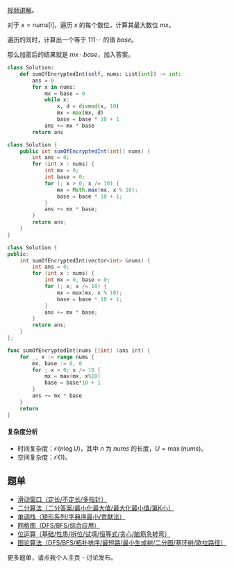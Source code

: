 [视频讲解](https://www.bilibili.com/video/BV11x421r7q5/)。

对于 $x=\textit{nums}[i]$，遍历 $x$ 的每个数位，计算其最大数位 $\textit{mx}$。

遍历的同时，计算出一个等于 $111\cdots$ 的值 $\textit{base}$。

那么加密后的结果就是 $\textit{mx}\cdot \textit{base}$，加入答案。

```py [sol-Python3]
class Solution:
    def sumOfEncryptedInt(self, nums: List[int]) -> int:
        ans = 0
        for x in nums:
            mx = base = 0
            while x:
                x, d = divmod(x, 10)
                mx = max(mx, d)
                base = base * 10 + 1
            ans += mx * base
        return ans
```

```java [sol-Java]
class Solution {
    public int sumOfEncryptedInt(int[] nums) {
        int ans = 0;
        for (int x : nums) {
            int mx = 0;
            int base = 0;
            for (; x > 0; x /= 10) {
                mx = Math.max(mx, x % 10);
                base = base * 10 + 1;
            }
            ans += mx * base;
        }
        return ans;
    }
}
```

```cpp [sol-C++]
class Solution {
public:
    int sumOfEncryptedInt(vector<int> &nums) {
        int ans = 0;
        for (int x : nums) {
            int mx = 0, base = 0;
            for (; x; x /= 10) {
                mx = max(mx, x % 10);
                base = base * 10 + 1;
            }
            ans += mx * base;
        }
        return ans;
    }
};
```

```go [sol-Go]
func sumOfEncryptedInt(nums []int) (ans int) {
	for _, x := range nums {
		mx, base := 0, 0
		for ; x > 0; x /= 10 {
			mx = max(mx, x%10)
			base = base*10 + 1
		}
		ans += mx * base
	}
	return
}
```

#### 复杂度分析

- 时间复杂度：$\mathcal{O}(n\log U)$，其中 $n$ 为 $\textit{nums}$ 的长度，$U=\max(\textit{nums})$。
- 空间复杂度：$\mathcal{O}(1)$。

## 题单

- [滑动窗口（定长/不定长/多指针）](https://leetcode.cn/circle/discuss/0viNMK/)
- [二分算法（二分答案/最小化最大值/最大化最小值/第K小）](https://leetcode.cn/circle/discuss/SqopEo/)
- [单调栈（矩形系列/字典序最小/贡献法）](https://leetcode.cn/circle/discuss/9oZFK9/)
- [网格图（DFS/BFS/综合应用）](https://leetcode.cn/circle/discuss/YiXPXW/)
- [位运算（基础/性质/拆位/试填/恒等式/贪心/脑筋急转弯）](https://leetcode.cn/circle/discuss/dHn9Vk/)
- [图论算法（DFS/BFS/拓扑排序/最短路/最小生成树/二分图/基环树/欧拉路径）](https://leetcode.cn/circle/discuss/01LUak/)

更多题单，请点我个人主页 - 讨论发布。
